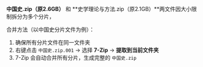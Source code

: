 **中国史.zip（原2.6GB）** 和 **史学理论与方法.zip（原2.1GB）**两文件因大小限制拆分为多个分片，


合并方法（以中国史分片文件为例）：
  1. 确保所有分片文件在同一文件夹
  2. 右键点击 `中国史.zip.001` → 选择 **7-Zip** → **提取到当前文件夹**
  3. 7-Zip 会自动合并所有分片，生成完整的 `中国史.zip`
